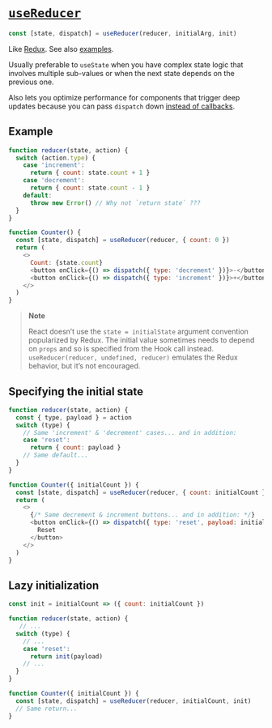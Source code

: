 # [`useReducer`](https://reactjs.org/docs/hooks-reference.html#usereducer)

```js
const [state, dispatch] = useReducer(reducer, initialArg, init)
```

Like [Redux](https://redux.js.org/).
See also [examples](https://github.com/reduxjs/redux/tree/master/examples).

Usually preferable to `useState` when you have complex state logic that involves multiple sub-values or when the next state depends on the previous one.

Also lets you optimize performance for components that trigger deep updates because you can pass `dispatch` down
[instead of callbacks](https://reactjs.org/docs/hooks-faq.html#how-to-avoid-passing-callbacks-down).

## Example

```js
function reducer(state, action) {
  switch (action.type) {
    case 'increment':
      return { count: state.count + 1 }
    case 'decrement':
      return { count: state.count - 1 }
    default:
      throw new Error() // Why not `return state` ???
  }
}

function Counter() {
  const [state, dispatch] = useReducer(reducer, { count: 0 })
  return (
    <>
      Count: {state.count}
      <button onClick={() => dispatch({ type: 'decrement' })}>-</button>
      <button onClick={() => dispatch({ type: 'increment' })}>+</button>
    </>
  )
}
```

>**Note**
>
>React doesn’t use the `state = initialState` argument convention popularized by Redux.
>The initial value sometimes needs to depend on `props` and so is specified from the Hook call instead.
>`useReducer(reducer, undefined, reducer)` emulates the Redux behavior, but it’s not encouraged.

## Specifying the initial state


```js
function reducer(state, action) {
  const { type, payload } = action
  switch (type) {
    // Same 'increment' & 'decrement' cases... and in addition:
    case 'reset':
      return { count: payload }
    // Same default...
  }
}

function Counter({ initialCount }) {
  const [state, dispatch] = useReducer(reducer, { count: initialCount })
  return (
    <>
      {/* Same decrement & increment buttons... and in addition: */}
      <button onClick={() => dispatch({ type: 'reset', payload: initialCount })}>
        Reset
      </button>
    </>
  )
}
```

## Lazy initialization

```js
const init = initialCount => ({ count: initialCount })

function reducer(state, action) {
   // ...
  switch (type) {
    // ...
    case 'reset':
      return init(payload)
    // ...
  }
}

function Counter({ initialCount }) {
  const [state, dispatch] = useReducer(reducer, initialCount, init)
  // Same return...
}
```
